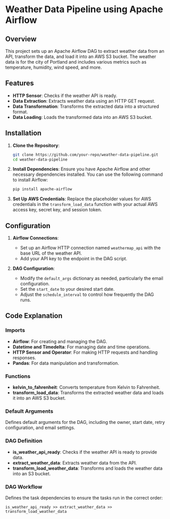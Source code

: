 # Weather Data Pipeline using Apache Airflow

## Overview

This project sets up an Apache Airflow DAG to extract weather data from an API, transform the data, and load it into an AWS S3 bucket. The weather data is for the city of Portland and includes various metrics such as temperature, humidity, wind speed, and more.

## Features

- **HTTP Sensor**: Checks if the weather API is ready.
- **Data Extraction**: Extracts weather data using an HTTP GET request.
- **Data Transformation**: Transforms the extracted data into a structured format.
- **Data Loading**: Loads the transformed data into an AWS S3 bucket.

## Installation

1. **Clone the Repository**:
    ```bash
    git clone https://github.com/your-repo/weather-data-pipeline.git
    cd weather-data-pipeline
    ```

2. **Install Dependencies**:
    Ensure you have Apache Airflow and other necessary dependencies installed. You can use the following command to install Airflow:
    ```bash
    pip install apache-airflow
    ```

3. **Set Up AWS Credentials**:
    Replace the placeholder values for AWS credentials in the `transform_load_data` function with your actual AWS access key, secret key, and session token.

## Configuration

1. **Airflow Connections**:
    - Set up an Airflow HTTP connection named `weathermap_api` with the base URL of the weather API.
    - Add your API key to the endpoint in the DAG script.

2. **DAG Configuration**:
    - Modify the `default_args` dictionary as needed, particularly the email configuration.
    - Set the `start_date` to your desired start date.
    - Adjust the `schedule_interval` to control how frequently the DAG runs.

## Code Explanation

### Imports

- **Airflow**: For creating and managing the DAG.
- **Datetime and Timedelta**: For managing date and time operations.
- **HTTP Sensor and Operator**: For making HTTP requests and handling responses.
- **Pandas**: For data manipulation and transformation.

### Functions

- **kelvin_to_fahrenheit**: Converts temperature from Kelvin to Fahrenheit.
- **transform_load_data**: Transforms the extracted weather data and loads it into an AWS S3 bucket.

### Default Arguments

Defines default arguments for the DAG, including the owner, start date, retry configuration, and email settings.

### DAG Definition

- **is_weather_api_ready**: Checks if the weather API is ready to provide data.
- **extract_weather_data**: Extracts weather data from the API.
- **transform_load_weather_data**: Transforms and loads the weather data into an S3 bucket.

### DAG Workflow

Defines the task dependencies to ensure the tasks run in the correct order:
```plaintext
is_weather_api_ready >> extract_weather_data >> transform_load_weather_data
